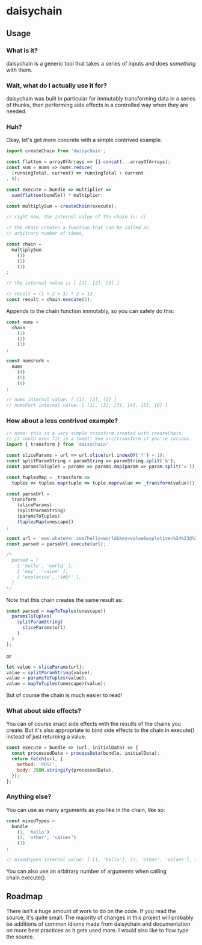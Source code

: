 # daisychain

## Usage

### What is it?
daisychain is a generic tool that takes a series of inputs and does *something* with them.

### Wait, what do I actually use it for?
daisychain was built in particular for immutably transforming data in a series of thunks, then performing side effects in a controlled way when they are needed.

### Huh?
Okay, let's get more concrete with a simple contrived example.

```javascript
import createChain from 'daisychain';

const flatten = arrayOfArrays => [].concat(...arrayOfArrays);
const sum = nums => nums.reduce(
  (runningTotal, current) => runningTotal + current
, 0);

const execute = bundle => multiplier => 
  sum(flatten(bundle)) * multiplier;

const multiplySum = createChain(execute);

// right now, the internal value of the chain is: []

// the chain creates a function that can be called an
// arbitrary number of times, 

const chain = 
  multiplySum
    (1)
    (2)
    (3)
;

// the internal value is [ [1], [2], [3] ]

// result = (1 + 2 + 3) * 2 = 12
const result = chain.execute(2);
```

Appends to the chain function immutably, so you can safely do this:

```javascript
const nums = 
  chain
    (1)
    (2)
    (3)
;

const numsFork = 
  nums
    (4)
    (5)
    (6)
;

// nums internal value: [ [1], [2], [3] ]
// numsFork internal value: [ [1], [2], [3], [4], [5], [6] ]
```

### How about a less contrived example?

```javascript
// note: this is a very simple transform created with createChain.
// it could even fit in a tweet! See src/transform if you're curious.
import { transform } from 'daisychain'

const sliceParams = url => url.slice(url.indexOf('?') + 1);
const splitParamString = paramString => paramString.split('&');
const paramsToTuples = params => params.map(param => param.split('='));

const tuplesMap = _transform => 
  tuples => tuples.map(tuple => tuple.map(value => _transform(value)));

const parseUrl = 
  transform
    (sliceParams)
    (splitParamString)
    (paramsToTuples)
    (tuplesMap(unescape))
;

const url = 'www.whatever.com?hello=world&key=value&expletive=%24%23@%21';
const parsed = parseUrl.execute(url);

/*
  parsed = [ 
    [ 'hello', 'world' ],
    [ 'key', 'value' ],
    [ 'expletive', '$#@!' ],
  ]
*/
```

Note that this chain creates the same result as:

```javascript
const parsed = mapToTuples(unescape)(
  paramsToTuples(
    splitParamString(
      sliceParams(url)
    )
  )
);
```

or

```javascript
let value = sliceParams(url);
value = splitParamString(value);
value = paramsToTuples(value);
value = mapToTuples(unescape)(value);
```
But of course the chain is much easier to read!

### What about side effects?
You can of course enact side effects with the results of the chains you create. But it's also appropriate to bind side effects to the chain in execute() instead of just returning a value. 

```javascript
const execute = bundle => (url, initialData) => {
  const processedData = processData(bundle, initialData);
  return fetch(url, {
    method: 'POST',
    body: JSON.stringify(processedData),
  });
};
```

### Anything else?
You can use as many arguments as you like in the chain, like so:

```javascript
const mixedTypes = 
  bundle
    (1, 'hello')
    (2, 'other', 'values')
    (3)
;

// mixedTypes internal value: [ [1, 'hello'], [2, 'other', 'values'], [3] ]

```
You can also use an arbitrary number of arguments when calling chain.execute().

## Roadmap
There isn't a huge amount of work to do on the code. If you read the source, it's quite small. The majority of changes in this project will probably be additions of common idioms made from daisychain and documentation on more best practices as it gets used more. I would also like to flow type the source.